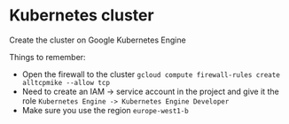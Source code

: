 
# Kubernetes cluster

Create the cluster on Google Kubernetes Engine

Things to remember:

 - Open the firewall to the cluster `gcloud compute firewall-rules create alltcpmike --allow tcp` 
 - Need to create an IAM -> service account in the project and give it the role `Kubernetes Engine -> Kubernetes Engine Developer`
 - Make sure you use the region `europe-west1-b`
